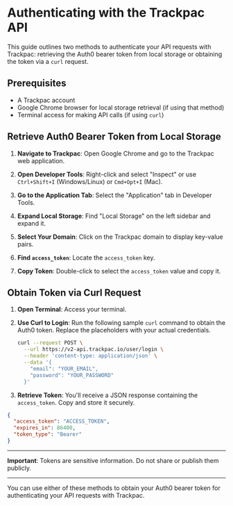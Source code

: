 # Authenticating with the Trackpac API

This guide outlines two methods to authenticate your API requests with Trackpac: retrieving the Auth0 bearer token from local storage or obtaining the token via a `curl` request.

## Prerequisites

- A Trackpac account
- Google Chrome browser for local storage retrieval (if using that method)
- Terminal access for making API calls (if using `curl`)

## Retrieve Auth0 Bearer Token from Local Storage

1. **Navigate to Trackpac**: Open Google Chrome and go to the Trackpac web application.

2. **Open Developer Tools**: Right-click and select "Inspect" or use `Ctrl+Shift+I` (Windows/Linux) or `Cmd+Opt+I` (Mac).

3. **Go to the Application Tab**: Select the "Application" tab in Developer Tools.

4. **Expand Local Storage**: Find "Local Storage" on the left sidebar and expand it.

5. **Select Your Domain**: Click on the Trackpac domain to display key-value pairs.

6. **Find `access_token`**: Locate the `access_token` key.

7. **Copy Token**: Double-click to select the `access_token` value and copy it.

## Obtain Token via Curl Request

1. **Open Terminal**: Access your terminal.

2. **Use Curl to Login**: Run the following sample `curl` command to obtain the Auth0 token. Replace the placeholders with your actual credentials.

   ```bash
   curl --request POST \
     --url https://v2-api.trackpac.io/user/login \
     --header 'content-type: application/json' \
     --data '{
       "email": "YOUR_EMAIL",
       "password": "YOUR_PASSWORD"
     }'
   ```

3. **Retrieve Token**: You'll receive a JSON response containing the `access_token`. Copy and store it securely.

```json
{
  "access_token": "ACCESS_TOKEN",
  "expires_in": 86400,
  "token_type": "Bearer"
}
```

---

**Important**: Tokens are sensitive information. Do not share or publish them publicly.

---

You can use either of these methods to obtain your Auth0 bearer token for authenticating your API requests with Trackpac.
